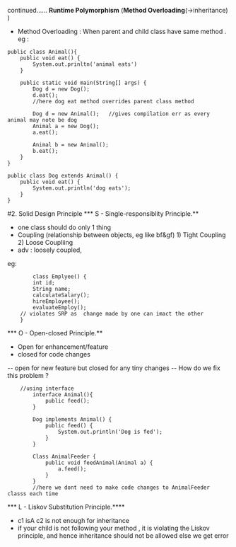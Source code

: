 continued......
**Runtime Polymorphism**  (**Method Overloading**(->inheritance) )
* Method Overloading : When parent and child class have same method .
eg :

```
public class Animal(){
	public void eat() {
		System.out.prinltn('animal eats')
	}

	public static void main(String[] args) {
		Dog d = new Dog();
		d.eat();	
		//here dog eat method overrides parent class method
		
		Dog d = new Animal();	//gives compilation err as every animal may note be dog
		Animal a = new Dog(); 
		a.eat();
		
		Animal b = new Animal();
		b.eat();
	}
}

public class Dog extends Animal() {
	public void eat() {
		System.out.println('dog eats');
	}
}
```
#2. Solid Design Principle
*** S - Single-responsiblity Principle.**
* one class should do only 1 thing
* Coupling (relationship between objects, eg like bf&gf)
		1) Tight Coupling
		2) Loose Coupliing
* adv : loosely coupled, 

eg:
```
		class Emplyee() {
		int id;
		String name;
		calculateSalary();
		hireEmployee();
		evaluateEmploy();
	// violates SRP as  change made by one can imact the other
	}
```
*** O - Open-closed Principle.**
* Open for enhancement/feature
*  closed for code changes

-- open for new feature but closed for any tiny changes
-- How do we fix this problem  ?
```
	//using interface
		interface Animal(){
			public feed();
		}
		
		Dog implements Animal() {
			public feed() {
				System.out.println('Dog is fed');
			}
		}
		
		Class AnimalFeeder {
			public void feedAnimal(Animal a) {
				a.feed();
			}
		}
		//here we dont need to make code changes to AnimalFeeder classs each time
```


*** L - Liskov Substitution Principle.****
* c1 isA c2 is not enough for inheritance
* if your child is not following your method , it is violating the Liskov principle,
and hence inheritance should not be allowed else we get error




